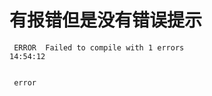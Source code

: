 # 有报错但是没有错误提示

```
 ERROR  Failed to compile with 1 errors                                 14:54:12


 error
```
